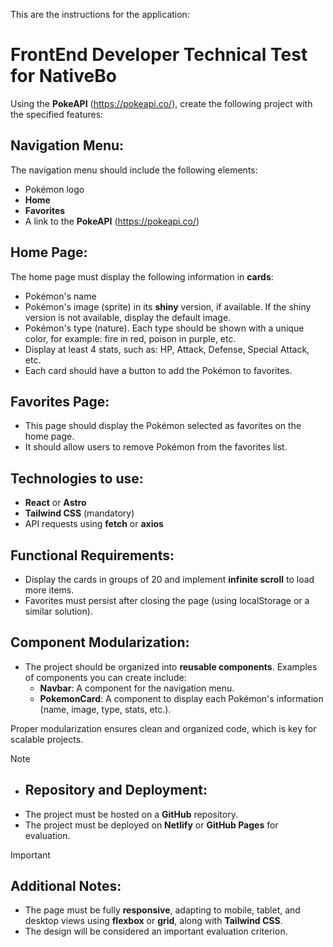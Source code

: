 This are the instructions for the application:

# FrontEnd Developer Technical Test for NativeBo



Using the **PokeAPI** (https://pokeapi.co/), create the following project with the specified features:

## Navigation Menu:
The navigation menu should include the following elements:
- Pokémon logo
- **Home**
- **Favorites**
- A link to the **PokeAPI** (https://pokeapi.co/)

## Home Page:
The home page must display the following information in **cards**:

- Pokémon's name
- Pokémon's image (sprite) in its **shiny** version, if available. If the shiny version is not available, display the default image.
- Pokémon's type (nature). Each type should be shown with a unique color, for example: fire in red, poison in purple, etc.
- Display at least 4 stats, such as: HP, Attack, Defense, Special Attack, etc.
- Each card should have a button to add the Pokémon to favorites.

## Favorites Page:
- This page should display the Pokémon selected as favorites on the home page.
- It should allow users to remove Pokémon from the favorites list.

## Technologies to use:
- **React** or **Astro**
- **Tailwind CSS** (mandatory)
- API requests using **fetch** or **axios**

## Functional Requirements:
- Display the cards in groups of 20 and implement **infinite scroll** to load more items.
- Favorites must persist after closing the page (using localStorage or a similar solution).

## Component Modularization:
- The project should be organized into **reusable components**. Examples of components you can create include:
  - **Navbar**: A component for the navigation menu.
  - **PokemonCard**: A component to display each Pokémon's information (name, image, type, stats, etc.).
  
Proper modularization ensures clean and organized code, which is key for scalable projects.

> [!NOTE]
> - ## Repository and Deployment:
> - The project must be hosted on a **GitHub** repository.
> - The project must be deployed on **Netlify** or **GitHub Pages** for evaluation.

> [!IMPORTANT]
> ## Additional Notes:
> - The page must be fully **responsive**, adapting to mobile, tablet, and desktop views using **flexbox** or **grid**, along with **Tailwind CSS**.
> - The design will be considered an important evaluation criterion.